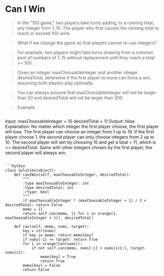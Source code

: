 # Can I Win

> In the "100 game," two players take turns adding, to a running total, any integer from 1..10. The player who first causes the running total to reach or exceed 100 wins.

> What if we change the game so that players cannot re-use integers?

> For example, two players might take turns drawing from a common pool of numbers of 1..15 without replacement until they reach a total >= 100.

> Given an integer maxChoosableInteger and another integer desiredTotal, determine if the first player to move can force a win, assuming both players play optimally.

> You can always assume that maxChoosableInteger will not be larger than 20 and desiredTotal will not be larger than 300.

> Example

> ```
Input:
maxChoosableInteger = 10
desiredTotal = 11
Output:
false
Explanation:
No matter which integer the first player choose, the first player will lose.
The first player can choose an integer from 1 up to 10.
If the first player choose 1, the second player can only choose integers from 2 up to 10.
The second player will win by choosing 10 and get a total = 11, which is >= desiredTotal.
Same with other integers chosen by the first player, the second player will always win.
```

```Python
class Solution(object):
    def canIWin(self, maxChoosableInteger, desiredTotal):
        """
        :type maxChoosableInteger: int
        :type desiredTotal: int
        :rtype: bool
        """
        if maxChoosableInteger * (maxChoosableInteger + 1) / 2 < desiredTotal: return False
        memo = {}
        return self.can(memo, [i for i in xrange(1, maxChoosableInteger + 1)], desiredTotal)
    
    def can(self, memo, nums, target):
        key = str(nums)
        if key in memo: return memo[key]
        if nums[-1] >= target: return True
        for i in xrange(len(nums)):
            if not self.can(memo, nums[:i] + nums[i+1:], target-nums[i]):
                memo[key] = True
                return True
        memo[key] = False
        return False
```
